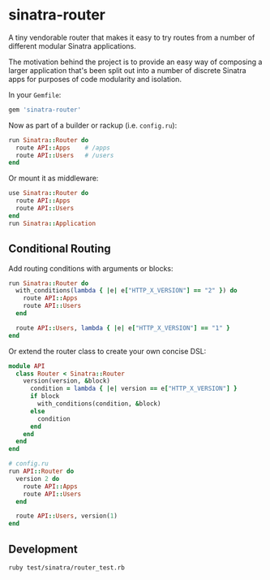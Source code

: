 sinatra-router
==============

A tiny vendorable router that makes it easy to try routes from a number of different modular Sinatra applications.

The motivation behind the project is to provide an easy way of composing a larger application that's been split out into a number of discrete Sinatra apps for purposes of code modularity and isolation.

In your `Gemfile`:

``` ruby
gem 'sinatra-router'
```

Now as part of a builder or rackup (i.e. `config.ru`):

``` ruby
run Sinatra::Router do
  route API::Apps    # /apps
  route API::Users   # /users
end
```

Or mount it as middleware:

``` ruby
use Sinatra::Router do
  route API::Apps
  route API::Users
end
run Sinatra::Application
```

## Conditional Routing

Add routing conditions with arguments or blocks:

``` ruby
run Sinatra::Router do
  with_conditions(lambda { |e| e["HTTP_X_VERSION"] == "2" }) do
    route API::Apps
    route API::Users
  end

  route API::Users, lambda { |e| e["HTTP_X_VERSION"] == "1" }
end
```

Or extend the router class to create your own concise DSL:

``` ruby
module API
  class Router < Sinatra::Router
    version(version, &block)
      condition = lambda { |e| version == e["HTTP_X_VERSION"] }
      if block
        with_conditions(condition, &block)
      else
        condition
      end
    end
  end
end

# config.ru
run API::Router do
  version 2 do
    route API::Apps
    route API::Users
  end

  route API::Users, version(1)
end
```

## Development

``` bash
ruby test/sinatra/router_test.rb
```
